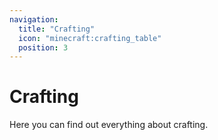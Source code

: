 ```yaml
---
navigation:
  title: "Crafting"
  icon: "minecraft:crafting_table"
  position: 3
---
```


# Crafting

Here you can find out everything about crafting.

<SubPages />